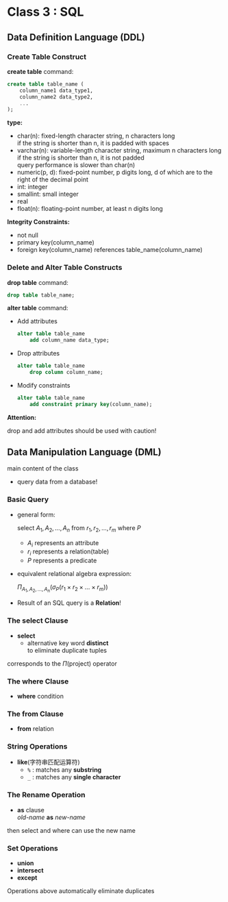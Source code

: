 # Class 3 : SQL

## Data Definition Language (DDL)

### Create Table Construct

**create table** command:  

```sql
create table table_name (
    column_name1 data_type1,
    column_name2 data_type2,
    ...
);
```

**type:**  

- char(n): fixed-length character string, n characters long  
    if the string is shorter than n, it is padded with spaces
- varchar(n): variable-length character string, maximum n characters long  
    if the string is shorter than n, it is not padded  
    query performance is slower than char(n)  
- numeric(p, d): fixed-point number, p digits long, d of which are to the right of the decimal point
- int: integer
- smallint: small integer
- real
- float(n): floating-point number, at least n digits long

**Integrity Constraints:**  

- not null
- primary key(column_name)
- foreign key(column_name) references table_name(column_name)

### Delete and Alter Table Constructs

**drop table** command:  

```sql
drop table table_name;
```

**alter table** command:  

- Add attributes  

    ```sql
    alter table table_name
        add column_name data_type;
    ```

- Drop attributes  

    ```sql
    alter table table_name
        drop column column_name;
    ```

- Modify constraints  

    ```sql
    alter table table_name
        add constraint primary key(column_name);
    ```

**Attention:**  

drop and add attributes should be used with caution!  

## Data Manipulation Language (DML)

main content of the class  

- query data from a database!

### Basic Query

- general form:

    select $A_1, A_2, \ldots, A_n$
    from $r_1, r_2, \ldots, r_m$
    where $P$

    - $A_i$ represents an attribute  
    - $r_i$ represents a relation(table)
    - $P$ represents a predicate
- equivalent relational algebra expression:

    $\Pi_{A_1, A_2, \ldots, A_n}(\sigma_P(r_1 \times r_2 \times \ldots \times r_m))$

- Result of an SQL query is a **Relation**!

### The select Clause

- **select**
    - alternative key word **distinct**  
        to eliminate duplicate tuples  

corresponds to the $\Pi$(project) operator

### The where Clause

- **where** condition

### The from Clause

- **from** relation  

### String Operations

- **like**(字符串匹配运算符)  
    - `%` : matches any **substring**
    - `_` : matches any **single character**

### The Rename Operation

- **as** clause  
    *old-name* **as** *new-name*  

then select and where can use the new name  

### Set Operations

- **union**
- **intersect**
- **except**

Operations above automatically eliminate duplicates  
